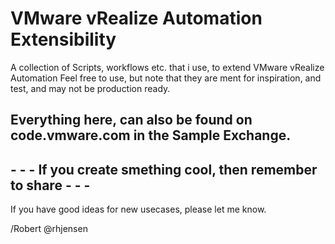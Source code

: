 # VMware vRealize Automation Extensibility

A collection of Scripts, workflows etc. that i use, to extend VMware vRealize Automation
Feel free to use, but note that they are ment for inspiration, and test, and may not be production ready. 

## Everything here, can also be found on code.vmware.com in the Sample Exchange. 
##    - - - If you create smething cool, then remember to share - - - 

If you have good ideas for new usecases, please let me know. 

/Robert
@rhjensen
